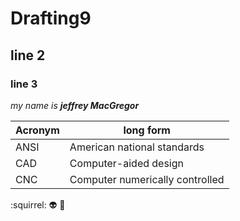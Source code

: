 # Drafting9 

## line 2

### line 3

_my name is **jeffrey MacGregor**_

Acronym| long form
--------|--------
ANSI | American national standards 
CAD  |  Computer-aided design 
CNC  |  Computer numerically controlled
:squirrel:
:alien:
:clap:
